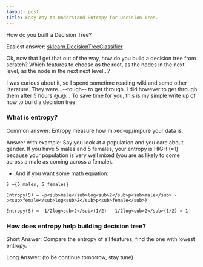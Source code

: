 ```yaml
---
layout: post
title: Easy Way to Understand Entropy for Decision Tree.
---
```

 
How do you built a Decision Tree? 

Easiest answer: [sklearn.DecisionTreeClassifier](http://scikit-learn.org/stable/modules/tree.html)

Ok, now that I get that out of the way, how do you build a decision tree from scratch? Which features to choose as the root, as the nodes in the next level, as the node in the next next level...? 

I was curious about it, so I spend sometime reading wiki and some other literature. They were...--tough-- to get through. I did however to get through them after 5 hours @_@... To save time for you, this is my simple write up of how to build a decision tree:

### What is entropy?
Common answer: Entropy measure how mixed-up/impure your data is.

Answer with example: Say you look at a population and you care about gender. If you have 5 males and 5 females, your entropy is HIGH (=1) because your population is very well mixed (you are as likely to come across a male as coming across a female).

* And if you want some math equation:

```
S ={5 males, 5 females}

Entropy(S) = -p<sub>male</sub>log<sub>2</sub>p<sub>male</sub> - p<sub>female</sub>log<sub>2</sub>p<sub>female</sub>) 

Entropy(S) = -1/2log<sub>2</sub>(1/2) - 1/2log<sub>2</sub>(1/2) = 1 
```

### How does entropy help building decision tree?

Short Answer: Compare the entropy of all features, find the one with lowest entropy.

Long Answer: (to be continue tomorrow, stay tune)


 

